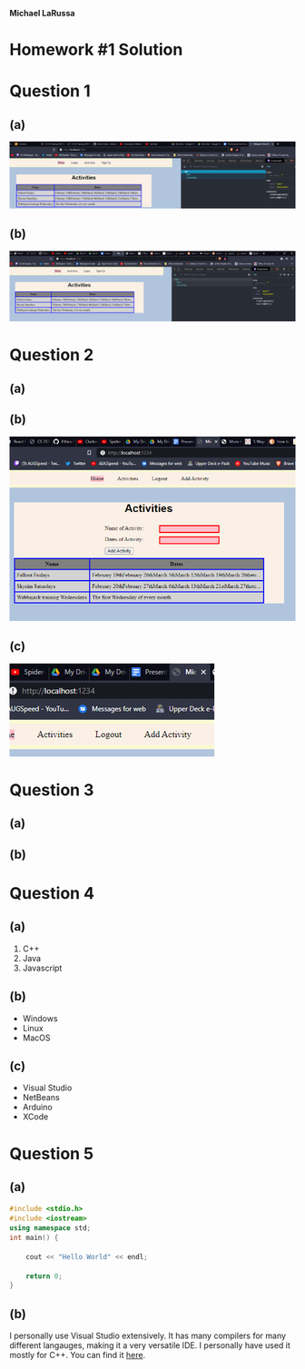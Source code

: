 **Michael LaRussa**

# Homework #1 Solution

# Question 1

## (a)

![1a](images/Capture.PNG)

## (b)

![1b](images/Capture2.PNG)

# Question 2

## (a)

## (b)

![2b](images/Capture3.PNG)

## (c)

![2c](images/Capture4.PNG)

# Question 3

## (a)

## (b)

# Question 4

## (a)

1. C++
2. Java
3. Javascript

## (b)

- Windows
- Linux
- MacOS

## (c)

- Visual Studio
- NetBeans
- Arduino
- XCode

# Question 5

## (a)

```cpp
#include <stdio.h>
#include <iostream>
using namespace std;
int main() {

	cout << "Hello World" << endl;
	
	return 0;
}
```

## (b)

I personally use Visual Studio extensively. It has many compilers for many different langauges, making it a very versatile IDE. I personally have used it mostly for C++. You can find it [here](https://visualstudio.microsoft.com/).
